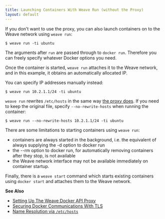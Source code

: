 ```yaml
---
title: Launching Containers With Weave Run (without the Proxy)
layout: default
---
```



If you don't want to use the proxy, you can also launch
containers on to the Weave network using `weave run`:

    $ weave run -ti ubuntu

The arguments after `run` are passed through to `docker run`. Therefore you
can freely specify whatever Docker options you need. 

Once the container is started, `weave run` attaches it to the Weave network, and in
this example, it obtains an automatically allocated IP. 

You can specify IP addresses manually instead:

    $ weave run 10.2.1.1/24 -ti ubuntu

`weave run` rewrites `/etc/hosts` in the same way
[the proxy does](/site/weave-docker-api/name-resolution.md). If you need to keep
the original file, specify `--no-rewrite-hosts` when running
the container:

    $ weave run --no-rewrite-hosts 10.2.1.1/24 -ti ubuntu

There are some limitations to starting containers using `weave run`:

* containers are always started in the background, i.e. the equivalent
  of always supplying the -d option to docker run
* the --rm option to docker run, for automatically removing containers
  after they stop, is not available
* the Weave network interface may not be available immediately on
  container startup.

Finally, there is a `weave start` command which starts existing
containers using `docker start` and attaches them to the Weave network.


**See Also**

 * [Setting Up The Weave Docker API Proxy](/site/weave-docker-api/set-up-proxy.md)
 * [Securing Docker Communications With TLS](/site/weave-docker-api/securing-proxy.md)
 * [Name Resolution via `/etc/hosts`](/site/weave-docker-api/name-resolution-proxy.md)

